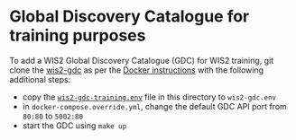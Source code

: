 # Global Discovery Catalogue for training purposes

To add a WIS2 Global Discovery Catalogue (GDC) for WIS2 training, git clone the [wis2-gdc](https://github.com/wmo-im/wis2-gdc) as per the [Docker instructions](https://github.com/wmo-im/wis2-gdc?tab=readme-ov-file#docker) with the following additional steps:

- copy the [`wis2-gdc-training.env`](wis2-gdc-training.env) file in this directory to `wis2-gdc.env`
- in `docker-compose.override.yml`, change the default GDC API port from `80:80` to `5002:80`
- start the GDC using `make up`
